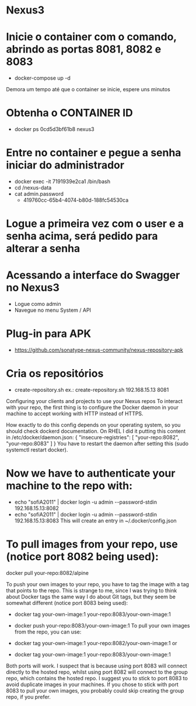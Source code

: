 # Nexus3

# Inicie o container com o comando, abrindo as portas 8081, 8082 e 8083
- docker-compose up -d

Demora um tempo até que o container se inicie, espere uns minutos

# Obtenha o CONTAINER ID
- docker ps
    0cd5d3bf61b8 nexus3

# Entre no container e pegue a senha iniciar do administrador
* docker exec -it 7191939e2ca1  /bin/bash
* cd /nexus-data
* cat admin.password
    - 419760cc-65b4-4074-b80d-188fc54530ca

# Logue a primeira vez com o user e a senha acima, será pedido para alterar a senha

# Acessando a interface do Swagger no Nexus3
- Logue como admin
- Navegue no menu System / API

# Plug-in para APK
* https://github.com/sonatype-nexus-community/nexus-repository-apk

# Cria os repositórios
* create-repository.sh <host> <port>
    ex.: create-repository.sh 192.168.15.13 8081

Configuring your clients and projects to use your Nexus repos
To interact with your repo, the first thing is to configure the Docker daemon in your machine to accept working with HTTP instead of HTTPS.

How exactly to do this config depends on your operating system, so you should check dockerd documentation. On RHEL I did it putting this content in /etc/docker/daemon.json:
{
  "insecure-registries": [
    "your-repo:8082",
    "your-repo:8083"
  ]
}
You have to restart the daemon after setting this (sudo systemctl restart docker).

# Now we have to authenticate your machine to the repo with:
* echo "sofiA2011" | docker login -u admin --password-stdin 192.168.15.13:8082
* echo "sofiA2011" | docker login -u admin --password-stdin 192.168.15.13:8083
This will create an entry in ~/.docker/config.json

# To pull images from your repo, use (notice port 8082 being used):
docker pull your-repo:8082/alpine

To push your own images to your repo, you have to tag the image with a tag that points to the repo. This is strange to me, since I was trying to think about Docker tags the same way I do about Git tags, but they seem be somewhat different (notice port 8083 being used):

* docker tag your-own-image:1 your-repo:8083/your-own-image:1
* docker push your-repo:8083/your-own-image:1
To pull your own images from the repo, you can use:

* docker tag your-own-image:1 your-repo:8082/your-own-image:1
or
* docker tag your-own-image:1 your-repo:8083/your-own-image:1

Both ports will work. I suspect that is because using port 8083 will connect directly to the hosted repo, whilst using port 8082 will connect to the group repo, which contains the hosted repo. I suggest you to stick to port 8083 to avoid duplicate images in your machines. If you chose to stick with port 8083 to pull your own images, you probably could skip creating the group repo, if you prefer.